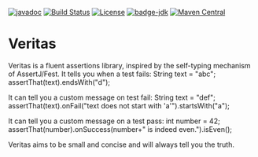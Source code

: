 [![javadoc](https://javadoc.io/badge2/io.github.ingmargoudt/veritas/javadoc.svg)](https://javadoc.io/doc/io.github.ingmargoudt/veritas)
[![Build Status](https://travis-ci.org/ingmargoudt/veritas.svg?branch=master)](https://travis-ci.org/ingmargoudt/veritas) 
[![License](https://img.shields.io/badge/License-Apache%202.0-blue.svg)](https://opensource.org/licenses/Apache-2.0) 
[![badge-jdk](https://img.shields.io/badge/jdk-8-green.svg)](http://www.oracle.com/technetwork/java/javase/downloads/index.html)
[![Maven Central](https://maven-badges.herokuapp.com/maven-central/io.github.ingmargoudt/veritas/badge.png)](https://maven-badges.herokuapp.com/maven-central/io.github.ingmargoudt/veritas/badge.png)

# Veritas
Veritas is a fluent assertions library, inspired by the self-typing mechanism of AssertJ/Fest. 
It tells you when a test fails:
    String text = "abc";
    assertThat(text).endsWith("d");
    
It can tell you a custom message on test fail:
    String text = "def";
    assertThat(text).onFail("text does not start with 'a'").startsWith("a");

It can tell you a custom message on a test pass:
    int number = 42;
    assertThat(number).onSuccess(number+" is indeed even.").isEven();
    
Veritas aims to be small and concise and will always tell you the truth.
